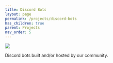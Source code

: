 ```yaml
---
title: Discord Bots
layout: page
permalink: /projects/discord-bots
has_children: true
parent: Projects
nav_order: 5
---
```


![][image]

Discord bots built and/or hosted by our community.

[image]: https://github.com/ShitShowDevelopment/Docs/assets/17615050/d04637d4-abae-44f3-bbb0-69c1381f702a


